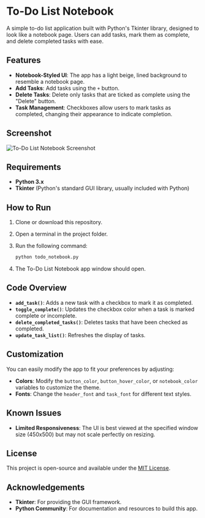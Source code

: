 # To-Do List Notebook

A simple to-do list application built with Python's Tkinter library, designed to look like a notebook page. Users can add tasks, mark them as complete, and delete completed tasks with ease.

## Features

- **Notebook-Styled UI**: The app has a light beige, lined background to resemble a notebook page.
- **Add Tasks**: Add tasks using the `+` button.
- **Delete Tasks**: Delete only tasks that are ticked as complete using the "Delete" button.
- **Task Management**: Checkboxes allow users to mark tasks as completed, changing their appearance to indicate completion.

## Screenshot

![To-Do List Notebook Screenshot](assets/screenshot.png)


## Requirements

- **Python 3.x**
- **Tkinter** (Python's standard GUI library, usually included with Python)

## How to Run

1. Clone or download this repository.
2. Open a terminal in the project folder.
3. Run the following command:

    ```bash
    python todo_notebook.py
    ```

4. The To-Do List Notebook app window should open.

## Code Overview

- **`add_task()`**: Adds a new task with a checkbox to mark it as completed.
- **`toggle_complete()`**: Updates the checkbox color when a task is marked complete or incomplete.
- **`delete_completed_tasks()`**: Deletes tasks that have been checked as completed.
- **`update_task_list()`**: Refreshes the display of tasks.

## Customization

You can easily modify the app to fit your preferences by adjusting:
- **Colors**: Modify the `button_color`, `button_hover_color`, or `notebook_color` variables to customize the theme.
- **Fonts**: Change the `header_font` and `task_font` for different text styles.

## Known Issues

- **Limited Responsiveness**: The UI is best viewed at the specified window size (450x500) but may not scale perfectly on resizing.

## License

This project is open-source and available under the [MIT License](LICENSE).

## Acknowledgements

- **Tkinter**: For providing the GUI framework.
- **Python Community**: For documentation and resources to build this app.

